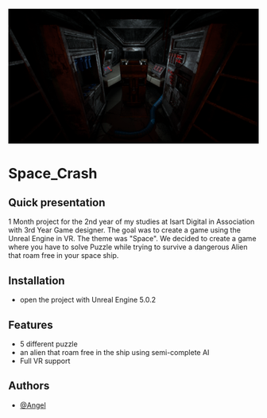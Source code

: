 ![Logo](Space_Crash.png)


# Space_Crash

## Quick presentation
1 Month project for the 2nd year of my studies at Isart Digital in Association with 3rd Year Game designer. The goal was to create a game using the Unreal Engine in VR. The theme was "Space". We decided to create a game where you have to solve Puzzle while trying to survive a dangerous Alien that roam free in your space ship. 



## Installation

- open the project with Unreal Engine 5.0.2

## Features

- 5 different puzzle
- an alien that roam free in the ship using semi-complete AI
- Full VR support
    


## Authors

- [@Angel](https://github.com/Angel-2180)